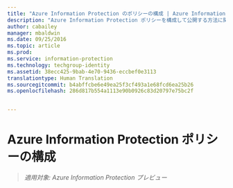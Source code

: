 ```yaml
---
title: "Azure Information Protection のポリシーの構成 | Azure Information Protection"
description: "Azure Information Protection ポリシーを構成して公開する方法に関する詳細情報。"
author: cabailey
manager: mbaldwin
ms.date: 09/25/2016
ms.topic: article
ms.prod: 
ms.service: information-protection
ms.technology: techgroup-identity
ms.assetid: 38ecc425-9bab-4e70-9436-eccbef0e3113
translationtype: Human Translation
ms.sourcegitcommit: b4abffcbe6e49ea25f3cf493a1e68fcd6ea25b26
ms.openlocfilehash: 286d817b554a1113e90b0926c83d20797e75bc2f


---
```


# Azure Information Protection ポリシーの構成 

>*適用対象: Azure Information Protection プレビュー*




<!--HONumber=Sep16_HO5-->


